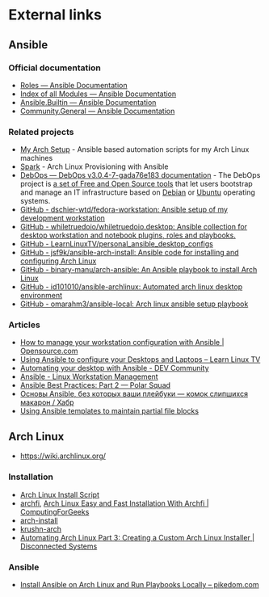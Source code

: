 # External links

## Ansible

### Official documentation

- [Roles — Ansible Documentation](https://docs.ansible.com/ansible/latest/playbook_guide/playbooks_reuse_roles.html#roles)
- [Index of all Modules — Ansible Documentation](https://docs.ansible.com/ansible/latest/collections/index_module.html#community-general)
- [Ansible.Builtin — Ansible Documentation](https://docs.ansible.com/ansible/latest/collections/ansible/builtin/index.html#plugins-in-ansible-builtin)
- [Community.General — Ansible Documentation](https://docs.ansible.com/ansible/latest/collections/community/general/index.html#community-general)

### Related projects

- [My Arch Setup](https://github.com/raphiz/my-arch-setup) - Ansible based automation scripts for my Arch Linux machines
- [Spark](https://github.com/pigmonkey/spark) - Arch Linux Provisioning with Ansible
- [DebOps — DebOps v3.0.4-7-gada76e183 documentation](https://docs.debops.org/en/stable-3.0/index.html) - The DebOps
  project is [a set of Free and Open Source tools](https://github.com/debops/debops) that let users bootstrap and manage
  an IT infrastructure based on [Debian](https://en.wikipedia.org/wiki/Debian) or [Ubuntu](https://www.ubuntu.com/)
  operating systems.
- [GitHub - dschier-wtd/fedora-workstation: Ansible setup of my development workstation](https://github.com/dschier-wtd/fedora-workstation)
- [GitHub - whiletruedoio/whiletruedoio.desktop: Ansible collection for desktop workstation and notebook plugins, roles and playbooks.](https://github.com/whiletruedoio/whiletruedoio.desktop)
- [GitHub - LearnLinuxTV/personal_ansible_desktop_configs](https://github.com/LearnLinuxTV/personal_ansible_desktop_configs)
- [GitHub - jsf9k/ansible-arch-install: Ansible code for installing and configuring Arch Linux](https://github.com/jsf9k/ansible-arch-install)
- [GitHub - binary-manu/arch-ansible: An Ansible playbook to install Arch Linux](https://github.com/binary-manu/arch-ansible)
- [GitHub - id101010/ansible-archlinux: Automated arch linux desktop environment](https://github.com/id101010/ansible-archlinux)
- [GitHub - omarahm3/ansible-local: Arch linux ansible setup playbook](https://github.com/omarahm3/ansible-local)

### Articles

- [How to manage your workstation configuration with Ansible | Opensource.com](https://opensource.com/article/18/3/manage-workstation-ansible)
- [Using Ansible to configure your Desktops and Laptops – Learn Linux TV](https://www.learnlinux.tv/using-ansible-to-configure-your-desktops-and-laptops/)
- [Automating your desktop with Ansible - DEV Community](https://dev.to/iancleary/automating-your-desktop-with-ansible-20jk)
- [Ansible - Linux Workstation Management](https://blog.while-true-do.io/ansible-linux-workstation-management/)
- [Ansible Best Practices: Part 2 — Polar Squad](https://polarsquad.com/blog/ansible-best-practices-part-2)
- [Основы Ansible, без которых ваши плейбуки — комок слипшихся макарон / Хабр](https://habr.com/ru/post/508762/)
- [Using Ansible templates to maintain partial file blocks](https://garthkerr.com/using-ansible-template-for-partial-file-block/)

## Arch Linux

- https://wiki.archlinux.org/

### Installation

- [Arch Linux Install Script](https://picodotdev.github.io/alis/)
- [archfi](https://github.com/MatMoul/archfi),
  [Arch Linux Easy and Fast Installation With Archfi | ComputingForGeeks](https://computingforgeeks.com/arch-linux-easy-and-fast-installation-with-archfi-installer/)
- [arch-install](https://github.com/wrzlbrmft/arch-install)
- [krushn-arch](https://github.com/krushndayshmookh/krushn-arch)
- [Automating Arch Linux Part 3: Creating a Custom Arch Linux Installer | Disconnected Systems](https://disconnected.systems/blog/archlinux-installer/#automating-arch-linux-part-3-creating-a-custom-arch-linux-installer)

### Ansible

- [Install Ansible on Arch Linux and Run Playbooks Locally – pikedom.com](https://pikedom.com/install-ansible-on-arch-linux/)
